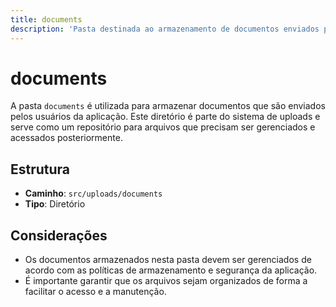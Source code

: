 ```yaml
---
title: documents
description: 'Pasta destinada ao armazenamento de documentos enviados pelo usuário.'
---
```


# documents

A pasta `documents` é utilizada para armazenar documentos que são enviados pelos usuários da aplicação. Este diretório é parte do sistema de uploads e serve como um repositório para arquivos que precisam ser gerenciados e acessados posteriormente.

## Estrutura

- **Caminho**: `src/uploads/documents`
- **Tipo**: Diretório

## Considerações

- Os documentos armazenados nesta pasta devem ser gerenciados de acordo com as políticas de armazenamento e segurança da aplicação.
- É importante garantir que os arquivos sejam organizados de forma a facilitar o acesso e a manutenção.